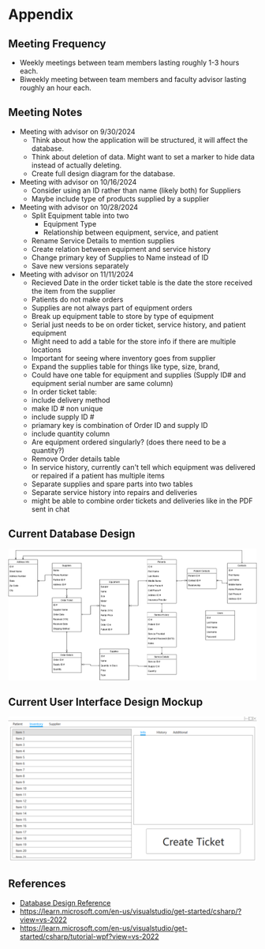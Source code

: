# Appendix
## Meeting Frequency
- Weekly meetings between team members lasting roughly 1-3 hours each.
- Biweekly meeting between team members and faculty advisor lasting roughly an hour each.
  
## Meeting Notes
- Meeting with advisor on 9/30/2024
  - Think about how the application will be structured, it will affect the database.
  - Think about deletion of data. Might want to set a marker to hide data instead of actually deleting.
  - Create full design diagram for the database.
- Meeting with advisor on 10/16/2024
  - Consider using an ID rather than name (likely both) for Suppliers
  - Maybe include type of products supplied by a supplier
- Meeting with advisor on 10/28/2024
  - Split Equipment table into two
    - Equipment Type
    - Relationship between equipment, service, and patient
  - Rename Service Details to mention supplies
  - Create relation between equipment and service history
  - Change primary key of Supplies to Name instead of ID
  - Save new versions separately
- Meeting with advisor on 11/11/2024
  - Recieved Date in the order ticket table is the date the store received the item from the supplier
  - Patients do not make orders
  - Supplies are not always part of equipment orders
  - Break up equipment table to store by type of equipment
  - Serial just needs to be on order ticket, service history, and patient equipment
  - Might need to add a table for the store info if there are multiple locations
  - Important for seeing where inventory goes from supplier
  - Expand the supplies table for things like type, size, brand,
  - Could have one table for equipment and supplies (Supply ID# and equipment serial number are same column)
  - In order ticket table:
  - include delivery method
  - make ID # non unique
  - include supply ID #
  - priamary key is combination of Order ID and supply ID
  - include quantity column
  - Are equipment ordered singularly? (does there need to be a quantity?)
  - Remove Order details table
  - In service history, currently can't tell which equipment was delivered or repaired if a patient has multiple items
  - Separate supplies and spare parts into two tables
  - Separate service history into repairs and deliveries
  - might be able to combine order tickets and deliveries like in the PDF sent in chat
  
## Current Database Design
![AltText](Designs/Database-Structure.png?raw=true "")

## Current User Interface Design Mockup
![AltText](Designs/UI-Mockup.png?raw=true "")

## References
- [Database Design Reference](Reference-Files/TPCH.pdf)
- https://learn.microsoft.com/en-us/visualstudio/get-started/csharp/?view=vs-2022
- https://learn.microsoft.com/en-us/visualstudio/get-started/csharp/tutorial-wpf?view=vs-2022
